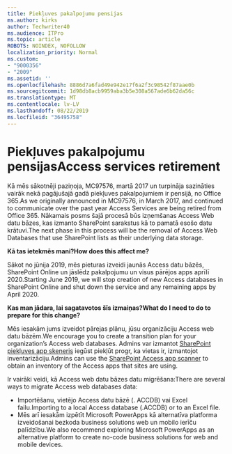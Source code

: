 ```yaml
---
title: Piekļuves pakalpojumu pensijas
ms.author: kirks
author: Techwriter40
ms.audience: ITPro
ms.topic: article
ROBOTS: NOINDEX, NOFOLLOW
localization_priority: Normal
ms.custom:
- "9000356"
- "2009"
ms.assetid: ''
ms.openlocfilehash: 8886d7a6fad49e942e17f6a2f3c98542f87aae0b
ms.sourcegitcommit: 1d98db8acb9959aba3b5e308a567ade6b62da56c
ms.translationtype: MT
ms.contentlocale: lv-LV
ms.lasthandoff: 08/22/2019
ms.locfileid: "36495758"
---
```

# <a name="access-services-retirement"></a><span data-ttu-id="79189-102">Piekļuves pakalpojumu pensijas</span><span class="sxs-lookup"><span data-stu-id="79189-102">Access services retirement</span></span>

<span data-ttu-id="79189-103">Kā mēs sākotnēji paziņoja, MC97576, martā 2017 un turpināja sazināties vairāk nekā pagājušajā gadā piekļuves pakalpojumiem ir pensijā, no Office 365.</span><span class="sxs-lookup"><span data-stu-id="79189-103">As we originally announced in MC97576, in March 2017, and continued to communicate over the past year Access Services are being retired from Office 365.</span></span> <span data-ttu-id="79189-104">Nākamais posms šajā procesā būs izņemšanas Access Web datu bāzes, kas izmanto SharePoint sarakstus kā to pamatā esošo datu krātuvi.</span><span class="sxs-lookup"><span data-stu-id="79189-104">The next phase in this process will be the removal of Access Web Databases that use SharePoint lists as their underlying data storage.</span></span>

<span data-ttu-id="79189-105">**Kā tas ietekmēs mani?**</span><span class="sxs-lookup"><span data-stu-id="79189-105">**How does this affect me?**</span></span>

<span data-ttu-id="79189-106">Sākot no jūnija 2019, mēs pieturas izveidi jaunās Access datu bāzēs, SharePoint Online un jāslēdz pakalpojumu un visus pārējos apps aprīlī 2020.</span><span class="sxs-lookup"><span data-stu-id="79189-106">Starting June 2019, we will stop creation of new Access databases in SharePoint Online and shut down the service and any remaining apps by April 2020.</span></span>

<span data-ttu-id="79189-107">**Kas man jādara, lai sagatavotos šīs izmaiņas?**</span><span class="sxs-lookup"><span data-stu-id="79189-107">**What do I need to do to prepare for this change?**</span></span>

<span data-ttu-id="79189-108">Mēs iesakām jums izveidot pārejas plānu, jūsu organizāciju Access web datu bāzēm.</span><span class="sxs-lookup"><span data-stu-id="79189-108">We encourage you to create a transition plan for your organization’s Access web databases.</span></span> <span data-ttu-id="79189-109">Admins var izmantot [SharePoint piekļuves app skeneris](https://github.com/SharePoint/PnP-Tools/tree/master/Solutions/SharePoint.AccessApp.Scanner) iegūst piekļūt progr, ka vietas ir, izmantojot inventarizāciju.</span><span class="sxs-lookup"><span data-stu-id="79189-109">Admins can use the [SharePoint Access app scanner](https://github.com/SharePoint/PnP-Tools/tree/master/Solutions/SharePoint.AccessApp.Scanner) to obtain an inventory of the Access apps that sites are using.</span></span>

<span data-ttu-id="79189-110">Ir vairāki veidi, kā Access web datu bāzes datu migrēšana:</span><span class="sxs-lookup"><span data-stu-id="79189-110">There are several ways to migrate Access web databases data:</span></span>

- <span data-ttu-id="79189-111">Importēšanu, vietējo Access datu bāzē (. ACCDB) vai Excel failu.</span><span class="sxs-lookup"><span data-stu-id="79189-111">Importing to a local Access database (.ACCDB) or to an Excel file.</span></span>
- <span data-ttu-id="79189-112">Mēs arī iesakām izpētīt Microsoft PowerApps kā alternatīva platforma izveidošanai bezkoda business solutions web un mobilo ierīču palīdzību.</span><span class="sxs-lookup"><span data-stu-id="79189-112">We also recommend exploring Microsoft PowerApps as an alternative platform to create no-code business solutions for web and mobile devices.</span></span>